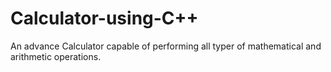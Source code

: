 # Calculator-using-C++
An advance Calculator capable of performing all typer of mathematical and arithmetic operations.
